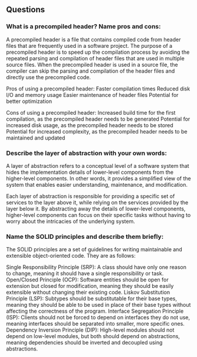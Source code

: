 ## Questions

### What is a precompiled header? Name pros and cons:
A precompiled header is a file that contains compiled code from header files that are frequently used in a software project. The purpose of a precompiled header is to speed up the compilation process by avoiding the repeated parsing and compilation of header files that are used in multiple source files. When the precompiled header is used in a source file, the compiler can skip the parsing and compilation of the header files and directly use the precompiled code.

Pros of using a precompiled header:
Faster compilation times
Reduced disk I/O and memory usage
Easier maintenance of header files
Potential for better optimization

Cons of using a precompiled header:
Increased build time for the first compilation, as the precompiled header needs to be generated
Potential for increased disk usage, as the precompiled header needs to be stored
Potential for increased complexity, as the precompiled header needs to be maintained and updated

### Describe the layer of abstraction with your own words:
A layer of abstraction refers to a conceptual level of a software system that hides the implementation details of lower-level components from the higher-level components. In other words, it provides a simplified view of the system that enables easier understanding, maintenance, and modification.

Each layer of abstraction is responsible for providing a specific set of services to the layer above it, while relying on the services provided by the layer below it. By abstracting away the details of lower-level components, higher-level components can focus on their specific tasks without having to worry about the intricacies of the underlying system.

### Name the SOLID principles and describe them briefly:
The SOLID principles are a set of guidelines for writing maintainable and extensible object-oriented code. They are as follows:

Single Responsibility Principle (SRP): A class should have only one reason to change, meaning it should have a single responsibility or task.
Open/Closed Principle (OCP): Software entities should be open for extension but closed for modification, meaning they should be easily extensible without changing their existing code.
Liskov Substitution Principle (LSP): Subtypes should be substitutable for their base types, meaning they should be able to be used in place of their base types without affecting the correctness of the program.
Interface Segregation Principle (ISP): Clients should not be forced to depend on interfaces they do not use, meaning interfaces should be separated into smaller, more specific ones.
Dependency Inversion Principle (DIP): High-level modules should not depend on low-level modules, but both should depend on abstractions, meaning dependencies should be inverted and decoupled using abstractions.
